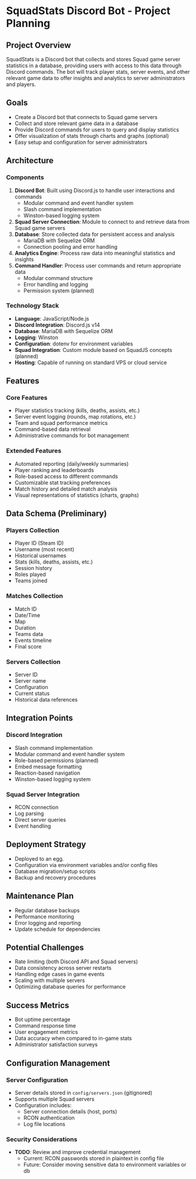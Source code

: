 # SquadStats Discord Bot - Project Planning

## Project Overview
SquadStats is a Discord bot that collects and stores Squad game server statistics in a database, providing users with access to this data through Discord commands. The bot will track player stats, server events, and other relevant game data to offer insights and analytics to server administrators and players.

## Goals
- Create a Discord bot that connects to Squad game servers
- Collect and store relevant game data in a database
- Provide Discord commands for users to query and display statistics
- Offer visualization of stats through charts and graphs (optional)
- Easy setup and configuration for server administrators

## Architecture

### Components
1. **Discord Bot**: Built using Discord.js to handle user interactions and commands
   - Modular command and event handler system
   - Slash command implementation
   - Winston-based logging system
2. **Squad Server Connection**: Module to connect to and retrieve data from Squad game servers
3. **Database**: Store collected data for persistent access and analysis
   - MariaDB with Sequelize ORM
   - Connection pooling and error handling
4. **Analytics Engine**: Process raw data into meaningful statistics and insights
5. **Command Handler**: Process user commands and return appropriate data
   - Modular command structure
   - Error handling and logging
   - Permission system (planned)

### Technology Stack
- **Language**: JavaScript/Node.js
- **Discord Integration**: Discord.js v14
- **Database**: MariaDB with Sequelize ORM
- **Logging**: Winston
- **Configuration**: dotenv for environment variables
- **Squad Integration**: Custom module based on SquadJS concepts (planned)
- **Hosting**: Capable of running on standard VPS or cloud service

## Features

### Core Features
- Player statistics tracking (kills, deaths, assists, etc.)
- Server event logging (rounds, map rotations, etc.)
- Team and squad performance metrics
- Command-based data retrieval
- Administrative commands for bot management

### Extended Features
- Automated reporting (daily/weekly summaries)
- Player ranking and leaderboards
- Role-based access to different commands
- Customizable stat tracking preferences
- Match history and detailed match analysis
- Visual representations of statistics (charts, graphs)

## Data Schema (Preliminary)

### Players Collection
- Player ID (Steam ID)
- Username (most recent)
- Historical usernames
- Stats (kills, deaths, assists, etc.)
- Session history
- Roles played
- Teams joined

### Matches Collection
- Match ID
- Date/Time
- Map
- Duration
- Teams data
- Events timeline
- Final score

### Servers Collection
- Server ID
- Server name
- Configuration
- Current status
- Historical data references

## Integration Points

### Discord Integration
- Slash command implementation
- Modular command and event handler system
- Role-based permissions (planned)
- Embed message formatting
- Reaction-based navigation
- Winston-based logging system

### Squad Server Integration
- RCON connection
- Log parsing
- Direct server queries
- Event handling

## Deployment Strategy
- Deployed to an egg. 
- Configuration via environment variables and/or config files
- Database migration/setup scripts
- Backup and recovery procedures

## Maintenance Plan
- Regular database backups
- Performance monitoring
- Error logging and reporting
- Update schedule for dependencies

## Potential Challenges
- Rate limiting (both Discord API and Squad servers)
- Data consistency across server restarts
- Handling edge cases in game events
- Scaling with multiple servers
- Optimizing database queries for performance

## Success Metrics
- Bot uptime percentage
- Command response time
- User engagement metrics
- Data accuracy when compared to in-game stats
- Administrator satisfaction surveys

## Configuration Management

### Server Configuration
- Server details stored in `config/servers.json` (gitignored)
- Supports multiple Squad servers
- Configuration includes:
  - Server connection details (host, ports)
  - RCON authentication
  - Log file locations

### Security Considerations
- **TODO**: Review and improve credential management
  - Current: RCON passwords stored in plaintext in config file
  - Future: Consider moving sensitive data to environment variables or db